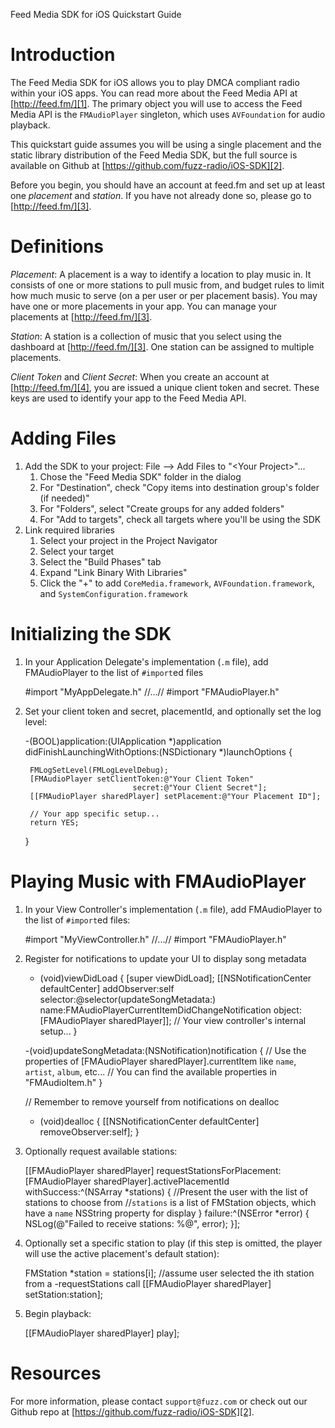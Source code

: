 Feed Media SDK for iOS Quickstart Guide

Introduction
============

The Feed Media SDK for iOS allows you to play DMCA compliant radio within your iOS apps. You can read more about the Feed Media API at [http://feed.fm/][1]. The primary object you will use to access the Feed Media API is the `FMAudioPlayer` singleton, which uses `AVFoundation` for audio playback.

This quickstart guide assumes you will be using a single placement and the static library distribution of the Feed Media SDK, but the full source is available on Github at [https://github.com/fuzz-radio/iOS-SDK][2]. 

Before you begin, you should have an account at feed.fm and set up at least one *placement* and *station*. If you have not already done so, please go to [http://feed.fm/][3]. 

Definitions
===========

*Placement*: A placement is a way to identify a location to play music in. It consists of one or more stations to pull music from, and budget rules to limit how much music to serve (on a per user or per placement basis). You may have one or more placements in your app. You can manage your placements at [http://feed.fm/][3].

*Station*: A station is a collection of music that you select using the dashboard at [http://feed.fm/][3]. One station can be assigned to multiple placements.

*Client Token* and *Client Secret*: When you create an account at [http://feed.fm/][4], you are issued a unique client token and secret. These keys are used to identify your app to the Feed Media API.

Adding Files
============

1. Add the SDK to your project: File --&gt; Add Files to "&lt;Your Project&gt;"...
    1. Chose the "Feed Media SDK" folder in the dialog
    2. For "Destination", check "Copy items into destination group's folder (if needed)"
    3. For "Folders", select "Create groups for any added folders"
    4. For "Add to targets", check all targets where you'll be using the SDK
2. Link required libraries
    1. Select your project in the Project Navigator
    2. Select your target
    3. Select the "Build Phases" tab
    4. Expand "Link Binary With Libraries"
    5. Click the "+" to add `CoreMedia.framework`, `AVFoundation.framework`, and `SystemConfiguration.framework`

Initializing the SDK
====================

1) In your Application Delegate's implementation (`.m` file), add FMAudioPlayer to the list of `#import`ed files

    #import "MyAppDelegate.h"
    //...//
    #import "FMAudioPlayer.h"

2) Set your client token and secret, placementId, and optionally set the log level:

    -(BOOL)application:(UIApplication *)application 
                didFinishLaunchingWithOptions:(NSDictionary *)launchOptions {

        FMLogSetLevel(FMLogLevelDebug);
        [FMAudioPlayer setClientToken:@"Your Client Token"
                               secret:@"Your Client Secret"];
        [[FMAudioPlayer sharedPlayer] setPlacement:@"Your Placement ID"];

        // Your app specific setup...
        return YES;
    }

Playing Music with FMAudioPlayer
================================

1) In your View Controller's implementation (`.m` file), add FMAudioPlayer to the list of `#import`ed files: 

    #import "MyViewController.h"
    //...//
    #import "FMAudioPlayer.h"

2) Register for notifications to update your UI to display song metadata

    - (void)viewDidLoad {
        [super viewDidLoad];
        [[NSNotificationCenter defaultCenter] addObserver:self selector:@selector(updateSongMetadata:) name:FMAudioPlayerCurrentItemDidChangeNotification object:[FMAudioPlayer sharedPlayer]];
        // Your view controller's internal setup...
    }

    -(void)updateSongMetadata:(NSNotification)notification {
        // Use the properties of [FMAudioPlayer sharedPlayer].currentItem like `name`, `artist`, `album`, etc...
        // You can find the available properties in "FMAudioItem.h"
    }

    // Remember to remove yourself from notifications on dealloc
    - (void)dealloc {
        [[NSNotificationCenter defaultCenter] removeObserver:self];
    }

3) Optionally request available stations:

    [[FMAudioPlayer sharedPlayer] requestStationsForPlacement:[FMAudioPlayer sharedPlayer].activePlacementId
                                                  withSuccess:^(NSArray *stations) 
    {
        //Present the user with the list of stations to choose from
        //`stations` is a list of FMStation objects, which have a `name` NSString property for display
    }
                                                      failure:^(NSError *error) 
    {
        NSLog(@"Failed to receive stations: %@", error);
    }];

4) Optionally set a specific station to play (if this step is omitted, the player will use the active placement's default station):

    FMStation *station = stations[i];   //assume user selected the ith station from a -requestStations call
    [[FMAudioPlayer sharedPlayer] setStation:station];

5) Begin playback:

    [[FMAudioPlayer sharedPlayer] play];

Resources
=========

For more information, please contact `support@fuzz.com` or check out our Github repo at [https://github.com/fuzz-radio/iOS-SDK][2].


[1]: http://feed.fm/documentation
[2]: https://github.com/fuzz-radio/iOS-SDK
[3]: http://feed.fm/dashboard
[4]: http://feed.fm/
